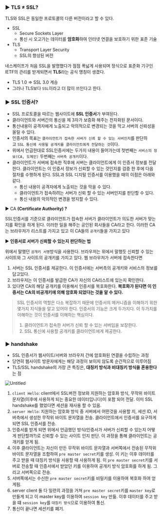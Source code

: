 ### ▶️ TLS ≠ SSL?

TLS와 SSL은 동일한 프로토콜의 다른 버전이라고 할 수 있다.

- SSL
  - Secure Sockets Layer
  - 통신 시 오고가는 데이터를 **암호화**하여 인터넷 연결을 보호하기 위한 표준 기술
- TLS
  - Transport Layer Security
  - SSL의 향상된 버전

네스케이프가 처음 SSL을 발명했다가 점점 폭넓게 사용되며 정식으로 표준화 기구인 IETF의 관리를 받게되면서 **TLS**라는 공식 명칭이 생겼다.

- TLS 1.0 ⇒ SSL 3.0 계승
- 그러나 TLS보다 `SSL`이라고 더 많이 쓰인다고 한다.

### ▶️ SSL 인증서?

- SSL 프로토콜을 따르는 웹사이트에 **SSL 인증서**가 부여된다.
- 클라이언트와 서버간의 통신을 제 3자가 보증화 해주는 전자화된 문서이다.
- 통신내용이 공격자에게 노출되고 악의적으로 변경되는 것을 막고 서버의 신뢰성을 올릴 수 있다.
- 인증서의 목표는 `클라이언트가 접속한 서버가 신뢰 할 수 있는 서버인지`를 판단하고 `SSL 통신에 사용될 공개키를 클라이언트에게 전달하는 것`이다.
- 위에서 언급한대로 SSL인증서에는 두가지 내용이 들어가는데 첫번째는 `서비스의 정보(CA, 도메인)` 두번째는 `서버측 공개키`이다.
- 클라이언트가 서버에 접속한 직후에 서버는 클라이언트에게 이 인증서 정보를 전달한다. 클라이언트는 이 인증서 정보가 신뢰할 수 있는 것인지를 검증 한 후에 다음 절차를 수행하게 된다. SSL과 SSL 디지털 인증서를 이용했을 때의 이점은 아래와 같다.
  - 통신 내용이 공격자에게 노출되는 것을 막을 수 있다.
  - 클라이언트가 접속하려는 서버가 신뢰 할 수 있는 서버인지를 판단할 수 있다.
  - 통신 내용의 악의적인 변경을 방지할 수 있다.

▶️ CA **(Certificate Authority) ?**

SSL인증서를 기준으로 클라이언트가 접속한 서버가 클라이언트가 의도한 서버가 맞는지를 확인을 하게 된다. 이러한 일을 해주는 공인된 회사들을 CA라고 한다. 이러한 CA는 브라우저가 리스트를 가지고 있고 이 CA들의 `공개키`들을 가지고 있다

▶️ **인증서로 서버가 신뢰할 수 있는지 판단하는 법**

위에서 말했던 `공개키 서명`방식을 사용한다. 브라우저는 위에서 말했듯 신뢰할 수 있는 사이트와 그 사이트의 공개키를 가지고 있다. 웹 브라우저가 서버에 접속한다면

1. 서버는 SSL 인증서를 제공한다. 이 인증서에는 서버측의 공개키와 서비스의 정보를 담고있다.
2. 브라우저는 이 인증서를 발급한 CA가 자신의 CA리스트에 있는지 확인한다.
3. 있다면 CA의 해당 공개키를 이용해서 인증서를 복호화한다. **복호화가 된다면 이 인증서는 CA의 비공개키에 의해 암호화 되었다는 것을 알 수 있다.**

> SSL 인증서의 역할은 다소 복잡하기 때문에 인증서의 메커니즘을 이해하기 위한 몇가지 지식들을 알고 있어야 한다. 인증서의 기능은 크게 두가지다. 이 두가지를 이해하는 것이 인증서를 이해하는 핵심이다.
>
> 1. 클라이언트가 접속한 서버가 신뢰 할 수 있는 서버임을 보장한다.
> 2. SSL 통신에 사용할 공개키를 클라이언트에게 제공한다.

### ▶️ handshake

- SSL 인증서가 웹사이트/서버와 브라우저 간에 암호화된 연결을 수립하는 과정
- 당연히 웹사이트 방문자에게는 해당 과정이 보이지 않도록 순간적으로 이루어짐
- TLS/SSL handshake의 가장 큰 특징은, **대칭키 방식과 비대칭키 방식을 혼용한다**는 점

![Untitled](https://prod-files-secure.s3.us-west-2.amazonaws.com/1d40a623-da7d-44e1-9004-b5b5a8861918/c166c17f-7632-4a89-9d86-335949cbefb8/Untitled.png)

1. `client Hello`: client에서 SSL버전 정보와 지원하는 암호화 방식, 무작위 바이트 문자열(이후에 사용하게 되는 중요한 데이터입니다)이 포함 되어 전달. 이미 SSL handshake를 했었다면 세션을 재사용 할 수 있음.
2. `server Hello`: 지원하는 암호화 방식 중 서버에서 어떤것을 사용할 지, 세션 ID, 서버측에서 생성한 무작위 바이트 문자열을 전송. 클라이언트에서 인증서를 요구하게 되면 SSL 인증서를 전송.
3. 인증서를 받게 되면 위에서 언급했던 방식(인증서가 서버가 신뢰할 수 있는지 어떻게 판단할까?)로 신뢰할 수 있는 사이트 인지 판단. 이 과정을 통해 클라이언트는 공개키를 얻게 됨.
4. 이후 클라이언트는 자신이 만든 무작위 바이트 문자열과 서버쪽에서 전송된 무작위 바이트 문자열을 조합하여 `pre master secret`키를 생성. 이 키는 이후 데이터를 주고 받을 때 대칭키 방식을 사용할 때 사용하게 됨. 이 `pre master secret`키를 서버로 전송할 때 인증서에서 받았던 키를 이용하여 공개키 방식 암호화를 하게 됨. 그리고 서버쪽으로 전송.
5. 서버쪽에서는 수신한 `pre master secret`키를 비밀키를 이용하여 복호화 하여 얻게됨.
6. server client 둘 다 일련의 과정을 거쳐 `pre master secret`키를 `master key`로 만들게 되고 이 master key를 이용하여 `session key` 만듦. 이후 데이터를 주고 받을 떄 `session key`를 `대칭키 방식`으로 이용하여 통신.
7. 통신이 끝나면 세션키를 폐기.
